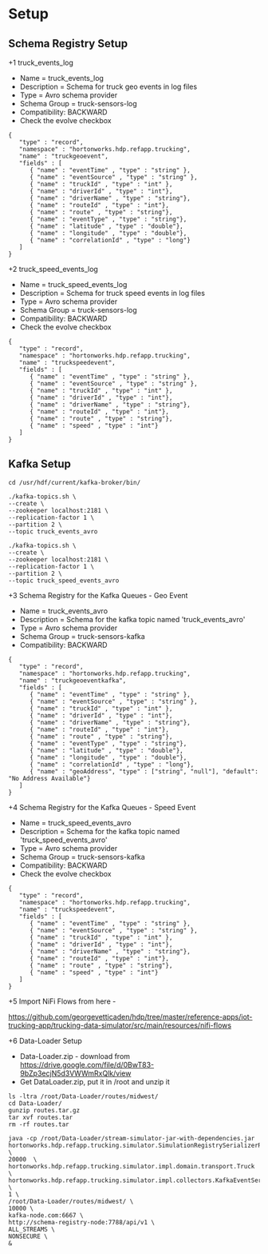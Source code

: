 
# Setup 

## Schema Registry Setup 


+1 truck_events_log

* Name = truck_events_log
* Description = Schema for truck geo events in log files
* Type = Avro schema provider
* Schema Group = truck-sensors-log
* Compatibility: BACKWARD
* Check the evolve checkbox

```
{
   "type" : "record",
   "namespace" : "hortonworks.hdp.refapp.trucking",
   "name" : "truckgeoevent",
   "fields" : [
      { "name" : "eventTime" , "type" : "string" },
      { "name" : "eventSource" , "type" : "string" },
      { "name" : "truckId" , "type" : "int" },
      { "name" : "driverId" , "type" : "int"},
      { "name" : "driverName" , "type" : "string"},
      { "name" : "routeId" , "type" : "int"},
      { "name" : "route" , "type" : "string"},
      { "name" : "eventType" , "type" : "string"},
      { "name" : "latitude" , "type" : "double"},
      { "name" : "longitude" , "type" : "double"},
      { "name" : "correlationId" , "type" : "long"}
   ]
}
```


+2 truck_speed_events_log

* Name = truck_speed_events_log
* Description = Schema for truck speed events in log files 
* Type = Avro schema provider
* Schema Group = truck-sensors-log
* Compatibility: BACKWARD
* Check the evolve checkbox
```
{
   "type" : "record",
   "namespace" : "hortonworks.hdp.refapp.trucking",
   "name" : "truckspeedevent",
   "fields" : [
      { "name" : "eventTime" , "type" : "string" },
      { "name" : "eventSource" , "type" : "string" },
      { "name" : "truckId" , "type" : "int" },
      { "name" : "driverId" , "type" : "int"},
      { "name" : "driverName" , "type" : "string"},
      { "name" : "routeId" , "type" : "int"},
      { "name" : "route" , "type" : "string"},
      { "name" : "speed" , "type" : "int"}
   ]
}
```


## Kafka Setup 

```
cd /usr/hdf/current/kafka-broker/bin/

./kafka-topics.sh \
--create \
--zookeeper localhost:2181 \
--replication-factor 1 \
--partition 2 \
--topic truck_events_avro

./kafka-topics.sh \
--create \
--zookeeper localhost:2181 \
--replication-factor 1 \
--partition 2 \
--topic truck_speed_events_avro
```


+3 Schema Registry for the Kafka Queues - Geo Event 


* Name = truck_events_avro
* Description = Schema for the kafka topic named 'truck_events_avro'
* Type = Avro schema provider
* Schema Group = truck-sensors-kafka
* Compatibility: BACKWARD


```
{
   "type" : "record",
   "namespace" : "hortonworks.hdp.refapp.trucking",
   "name" : "truckgeoeventkafka",
   "fields" : [
      { "name" : "eventTime" , "type" : "string" },
      { "name" : "eventSource" , "type" : "string" },
      { "name" : "truckId" , "type" : "int" },
      { "name" : "driverId" , "type" : "int"},
      { "name" : "driverName" , "type" : "string"},
      { "name" : "routeId" , "type" : "int"},
      { "name" : "route" , "type" : "string"},
      { "name" : "eventType" , "type" : "string"},
      { "name" : "latitude" , "type" : "double"},
      { "name" : "longitude" , "type" : "double"},
      { "name" : "correlationId" , "type" : "long"},
      { "name" : "geoAddress", "type" : ["string", "null"], "default": "No Address Available"}
   ]
}
```



+4 Schema Registry for the Kafka Queues - Speed Event 

* Name = truck_speed_events_avro
* Description = Schema for the kafka topic named 'truck_speed_events_avro'
* Type = Avro schema provider
* Schema Group = truck-sensors-kafka
* Compatibility: BACKWARD
* Check the evolve checkbox

```
{
   "type" : "record",
   "namespace" : "hortonworks.hdp.refapp.trucking",
   "name" : "truckspeedevent",
   "fields" : [
      { "name" : "eventTime" , "type" : "string" },
      { "name" : "eventSource" , "type" : "string" },
      { "name" : "truckId" , "type" : "int" },
      { "name" : "driverId" , "type" : "int"},
      { "name" : "driverName" , "type" : "string"},
      { "name" : "routeId" , "type" : "int"},
      { "name" : "route" , "type" : "string"},
      { "name" : "speed" , "type" : "int"}
   ]
}
```



+5 Import NiFi Flows from here - 

https://github.com/georgevetticaden/hdp/tree/master/reference-apps/iot-trucking-app/trucking-data-simulator/src/main/resources/nifi-flows


+6 Data-Loader Setup

* Data-Loader.zip - download from  https://drive.google.com/file/d/0BwT83-9bZp3ecjN5d3VWWmRxQlk/view
* Get DataLoader.zip, put it in /root and unzip it
```
ls -ltra /root/Data-Loader/routes/midwest/
cd Data-Loader/
gunzip routes.tar.gz 
tar xvf routes.tar 
rm -rf routes.tar

java -cp /root/Data-Loader/stream-simulator-jar-with-dependencies.jar  hortonworks.hdp.refapp.trucking.simulator.SimulationRegistrySerializerRunnerApp \
20000  \
hortonworks.hdp.refapp.trucking.simulator.impl.domain.transport.Truck \
hortonworks.hdp.refapp.trucking.simulator.impl.collectors.KafkaEventSerializedWithRegistryCollector \
1 \
/root/Data-Loader/routes/midwest/ \
10000 \
kafka-node.com:6667 \
http://schema-registry-node:7788/api/v1 \
ALL_STREAMS \
NONSECURE \
& 

```
